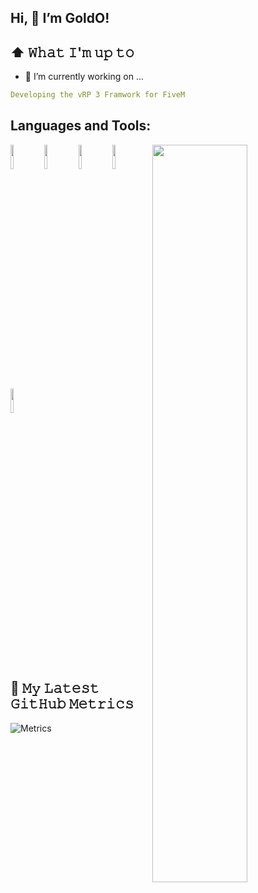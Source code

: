 <!---
- 👋 Hi, I’m @GoldO-dev
- 👀 I’m interested in Programing and Gaming
- 🌱 I´m currently learning how to make games in unity and code c#
- 💞️ I’m looking to collaborate on making a 3d game in unity. but I do not have the time right now.
- 📫 How to reach me on discord my discord tag and name is GoldO#1934
--->
<!---
GoldO-dev/GoldO-Dev is a ✨ special ✨ repository because its `README.md` (this file) appears on your GitHub profile.
You can click the Preview link to take a look at your changes.
--->


## Hi, 👋 I’m GoldO! 

## ⬆ 𝚆𝚑𝚊𝚝 𝙸'𝚖 𝚞𝚙 𝚝𝚘
- 🔭 I’m currently working on ...
```yaml
Developing the vRP 3 Framwork for FiveM
```
  
## Languages and Tools:

<!-- Your github readme stats
You can use this api: https://github.com/anuraghazra/github-readme-stats
-->
<p>
 <!--
  <a href="https://github.com/onimur/handle-path-oz">
    <img width="55%" align="right" src="https://github-readme-stats.vercel.app/api/top-langs/?username=GoldO-dev&layout=compact&title_color=ffffff&text_color=c9cacc&icon_color=2bbc8a&bg_color=1d1f21&langs_count=4" />
  </a>
  -->
    <a href="https://github.com/onimur/handle-path-oz">
    <img width="55%" align="right" src="https://github-readme-stats.vercel.app/api/top-langs/?username=GoldO-dev&layout=compact&title_color=ffffff&text_color=c9cacc&icon_color=2bbc8a&bg_color=1d1f21&langs_count=4" />
  </a>

  <!-- Your languages and tools. Be careful with the alignment. 
  You can use this sites to get logos: https://www.vectorlogo.zone or https://simpleicons.org/
  -->
  <img width="10%" src="https://cdn.jsdelivr.net/gh/devicons/devicon/icons/html5/html5-original.svg">
  <img width="10%" src="https://cdn.jsdelivr.net/gh/devicons/devicon/icons/css3/css3-original.svg">
  <img width="10%" src="https://cdn.jsdelivr.net/gh/devicons/devicon/icons/javascript/javascript-original.svg">
  <img width="10%" src="https://cdn.jsdelivr.net/gh/devicons/devicon/icons/lua/lua-original-wordmark.svg">
  <img width="10%" src="https://www.vectorlogo.zone/logos/python/python-icon.svg">
 <!--  <br>
  <br>
  <img width="10%" src="https://cdn.jsdelivr.net/gh/devicons/devicon/icons/lua/lua-original-wordmark.svg">
  <img width="10%" src="https://cdn.jsdelivr.net/gh/devicons/devicon/icons/react/react-original-wordmark.svg">
  <img width="10%" src="https://cdn.jsdelivr.net/gh/devicons/devicon/icons/typescript/typescript-original.svg">-->
</p>
<br>
<br>

## 🔔 𝙼𝚢 𝙻𝚊𝚝𝚎𝚜𝚝 𝙶𝚒𝚝𝙷𝚞𝚋 𝙼𝚎𝚝𝚛𝚒𝚌𝚜

![Metrics](https://metrics.lecoq.io/GoldO-dev?template=classic&base.header=0&gists=1&lines=1&config.timezone=America%2FToronto)
